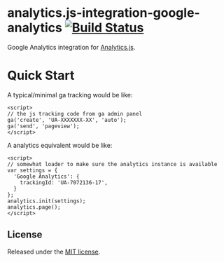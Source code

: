 # analytics.js-integration-google-analytics [![Build Status][ci-badge]][ci-link]

Google Analytics integration for [Analytics.js][].

# Quick Start

A typical/minimal ga tracking would be like:

    <script>
    // the js tracking code from ga admin panel
    ga('create', 'UA-XXXXXXX-XX', 'auto');
    ga('send', 'pageview');
    </script>

A analytics equivalent would be like:

    <script>
    // somewhat loader to make sure the analytics instance is available
    var settings = {
      'Google Analytics': {
        trackingId: 'UA-7072136-17',
      }
    };
    analytics.init(settings);
    analytics.page();
    </script>

## License

Released under the [MIT license](LICENSE).


[Analytics.js]: https://segment.com/docs/libraries/analytics.js/
[ci-link]: https://circleci.com/gh/segment-integrations/analytics.js-integration-google-analytics
[ci-badge]: https://circleci.com/gh/segment-integrations/analytics.js-integration-google-analytics.svg?style=svg
